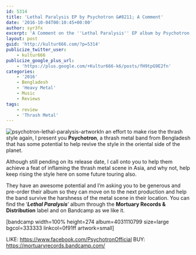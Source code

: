```yaml
---
id: 5314
title: 'Lethal Paralysis EP by Psychotron &#8211; A Comment'
date: '2016-10-04T00:10:45+00:00'
author: syr3fx
excerpt: 'A Comment on the ''Lethal Paralysis'' EP album by Psychotron (2016).'
layout: post
guid: 'http://kultur666.com/?p=5314'
publicize_twitter_user:
    - kultur666
publicize_google_plus_url:
    - 'https://plus.google.com/+Kultur666-k6/posts/fH9tpG9E2fn'
categories:
    - '2016'
    - Bengladesh
    - 'Heavy Metal'
    - Music
    - Reviews
tags:
    - review
    - 'Thrash Metal'
---
```


![psychotron-lethal-paralysis-artwork](http://localhost:8080/wp-content/uploads/2016/10/psychotron-lethal-paralysis-artwork.jpg)In an effort to make rise the thrash style again, I present you **Psychotron**, a thrash metal band from Bengladesh that has some potential to help revive the style in the oriental side of the planet.

Although still pending on its release date, I call onto you to help them achieve a feat of inflaming the thrash metal scene in Asia, and why not, help keep rising the style here on some future touring also.

They have an awesome potential and I’m asking you to be generous and pre-order their album so they can move on to the next production and help the band survive the harshness of the metal scene in their location. You can find the ‘***Lethal Paralysis***‘ album through the **Mortuary Records &amp; Distribution** label and on Bandcamp as we like it.

\[bandcamp width=100% height=274 album=4031110799 size=large bgcol=333333 linkcol=0f91ff artwork=small\]

LIKE: <https://www.facebook.com/PsychotronOfficial>
BUY: <https://mortuaryrecords.bandcamp.com/>